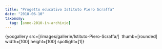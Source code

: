 ```yaml
---
title: "Progetto educativo Istituto Piero Scraffa"
date: "2010-06-10"
taxonomy: 
  tag: [anno-2010-in-archivio]
---
```


{yoogallery src=\[/images/gallerie/Istituto-Piero-Scraffa/\]  thumb=\[rounded\] width=\[100\] height=\[100\] spotlight=\[1\]}
